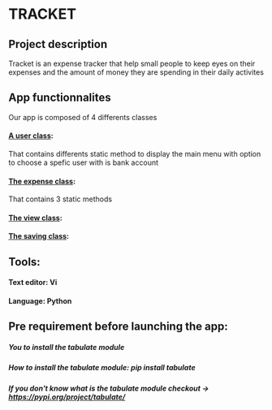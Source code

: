 # TRACKET

## Project description
Tracket is an expense tracker that help small people to keep eyes on their expenses and the amount of money they are spending in their daily activites

## App functionnalites
Our app is composed of 4 differents classes
#### [A user class](https://github.com/izzeddin62/tracket/blob/main/user.py): 
That contains differents static method to display the main menu with option to choose a spefic user with is bank account

#### [The expense class](https://github.com/izzeddin62/tracket/blob/main/expense.py): 
That contains 3 static methods 

#### [The view class](https://github.com/izzeddin62/tracket/blob/main/expense.py):


#### [The saving class](https://github.com/izzeddin62/tracket/blob/main/saving.py):

## Tools:
#### Text editor: Vi
#### Language: Python

## Pre requirement before launching the app:
##### You to install the tabulate module
##### How to install the tabulate module: pip install tabulate
##### If you don't know what is the tabulate module checkout -> https://pypi.org/project/tabulate/


